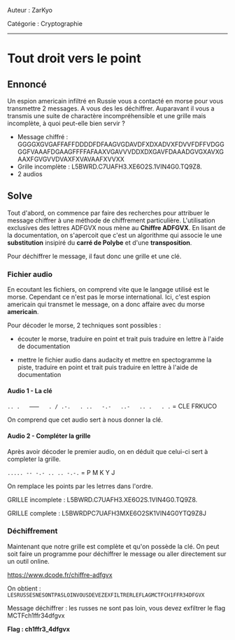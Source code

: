 Auteur : ZarKyo

Catégorie : Cryptographie

---

# Tout droit vers le point

## Ennoncé

Un espion americain infiltré en Russie vous a contacté en morse pour vous transmettre 2 messages. A vous des les déchiffrer.
Auparavant il vous a transmis une suite de charactère incompréhensible et une grille mais incomplète, à quoi peut-elle bien servir ?

- Message chiffré : GGGGXGVGAFFAFFDDDDFDFAAGVGDAVDFXDXADVXFDVVFDFFVDGGGGFVAAAFDGAAGFFFFAFAAXVGAVVVDDXDXGAVFDAAADGVGXAVXGAAXFGVGVVDVAXFXVAVAAFXVVXX
- Grille incomplète : L5BWRD.C7UAFH3.XE6O2S.1VIN4G0.TQ9Z8.
- 2 audios

## Solve

Tout d'abord, on commence par faire des recherches pour attribuer le message chiffrer à une méthode de chiffrement particulière. L'utilisation exclusives des lettres ADFGVX nous mène au **Chiffre ADFGVX**. En lisant de la documentation, on s'apercoit que c'est un algorithme qui associe le une **substitution** insipiré du **carré de Polybe** et d'une **transposition**.

Pour déchiffrer le message, il faut donc une grille et une clé.

### Fichier audio

En ecoutant les fichiers, on comprend vite que le langage utilisé est le morse. Cependant ce n'est pas le morse international. Ici, c'est espion americain qui transmet le message, on a donc affaire avec du morse **americain**.

Pour décoder le morse, 2 techniques sont possibles : 

- écouter le morse, traduire en point et trait puis traduire en lettre à l'aide de documentation

- mettre le fichier audio dans audacity et mettre en spectogramme la piste, traduire en point et trait puis traduire en lettre à l'aide de documentation

#### Audio 1 - La clé

`.. .   ⸺   . / .-.   . ..   -.-   ..-   .. .   . .` = CLE FRKUCO

On comprend que cet audio sert à nous donner la clé.

#### Audio 2 - Compléter la grille

Après avoir décoder le premier audio, on en déduit que celui-ci sert à completer la grille.

`..... -- -.- .. .. -.-.` = P M K Y J

On remplace les points par les letrres dans l'ordre.

GRILLE incomplete : L5BWRD.C7UAFH3.XE6O2S.1VIN4G0.TQ9Z8.

GRILLE complete : L5BWRDPC7UAFH3MXE6O2SK1VIN4G0YTQ9Z8J

### Déchiffrement

Maintenant que notre grille est complète et qu'on possède la clé. On peut soit faire un programme pour déchiffrer le message ou aller directement sur un outil online.

https://www.dcode.fr/chiffre-adfgvx

On obtient : `LESRUSSESNESONTPASLOINVOUSDEVEZEXFILTRERLEFLAGMCTFCH1FFR34DFGVX`

Message déchiffrer : les russes ne sont pas loin, vous devez exfiltrer le flag MCTFch1ffr34dfgvx

**Flag : ch1ffr3_4dfgvx**
